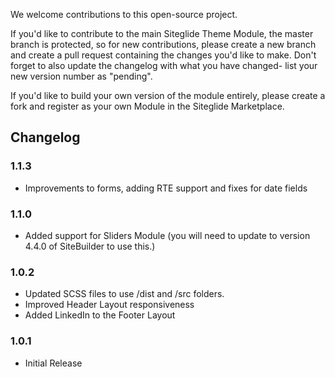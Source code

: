We welcome contributions to this open-source project. 

If you'd like to contribute to the main Siteglide Theme Module, the master branch is protected, so for new contributions, please create a new branch and create a pull request containing the changes you'd like to make. Don't forget to also update the changelog with what you have changed- list your new version number as "pending".

If you'd like to build your own version of the module entirely, please create a fork and register as your own Module in the Siteglide Marketplace.

## Changelog

### 1.1.3

- Improvements to forms, adding RTE support and fixes for date fields

### 1.1.0

- Added support for Sliders Module (you will need to update to version 4.4.0 of SiteBuilder to use this.)

### 1.0.2

- Updated SCSS files to use /dist and /src folders.
- Improved Header Layout responsiveness
- Added LinkedIn to the Footer Layout

### 1.0.1

- Initial Release
